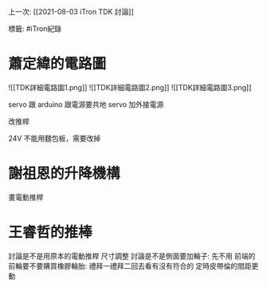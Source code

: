上一次: [[2021-08-03 iTron TDK 討論]]

標籤: #iTron紀錄 

# 蕭定緯的電路圖

![[TDK詳細電路圖1.png]]
![[TDK詳細電路圖2.png]]
![[TDK詳細電路圖3.png]]

servo 跟 arduino 跟電源要共地
servo 加外接電源

改推桿

24V 不能用麵包板，需要改掉

# 謝祖恩的升降機構

畫電動推桿

# 王睿哲的推棒

討論是不是用原本的電動推桿
尺寸調整
討論是不是側面要加輪子: 先不用
前端的前輪要不要購買橡膠輪胎: 禮拜一禮拜二回去看有沒有符合的
定時皮帶倫的間距更動
